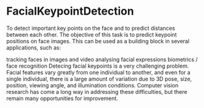 # FacialKeypointDetection
To detect important key points on the face and to predict distances between each other.
The objective of this task is to predict keypoint positions on face images. This can be used as a building block in several applications, such as:

tracking faces in images and video
analysing facial expressions
biometrics / face recognition
Detecing facial keypoints is a very challenging problem.  Facial features vary greatly from one individual to another, and even for a single individual, there is a large amount of variation due to 3D pose, size, position, viewing angle, and illumination conditions. Computer vision research has come a long way in addressing these difficulties, but there remain many opportunities for improvement.
